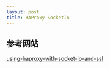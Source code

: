 ```yaml
---
layout: post
title: HAProxy-SocketIo
---
```


## 参考网站
[using-haproxy-with-socket-io-and-ssl](http://blog.carbonfive.com/2013/05/02/using-haproxy-with-socket-io-and-ssl/)
